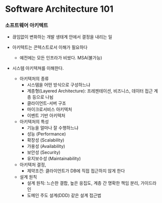 # Software Architecture 101

### 소프트웨어 아키텍트

- 끊임없이 변화하는 개발 생태계 안에서 결정을 내리는 일
- 아키텍트는 콘텍스트로서 이해가 필요하다
  - 예전에는 모든 인프라가 비쌌다. MSA(불가능)
- 시스템 아키텍쳐를 이해한다.

  - 아키텍처의 종류
    - 시스템을 어떤 방식으로 구성하느냐
    - 계층형(Layered Architecture): 프레젠테이션, 비즈니스, 데이터 접근 계층 등으로 나뉨
    - 클라이언트-서버 구조
    - 마이크로서비스 아키텍처
    - 이벤트 기반 아키텍처
  - 아키텍처의 특성
    - 기능을 얼마나 잘 수행하느냐
    - 성능 (Performance)
    - 확장성 (Scalability)
    - 가용성 (Availability)
    - 보안성 (Security)
    - 유지보수성 (Maintainability)
  - 아키텍처 결정,
    - 제약조건: 클라이언트가 DB에 직접 접근하지 않게 한다
  - 설계 원칙
    - 설계 원칙: 느슨한 결합, 높은 응집도, 계층 간 명확한 책임 분리, 가이드라인
    - 도메인 주도 설계(DDD) 같은 설계 접근법
